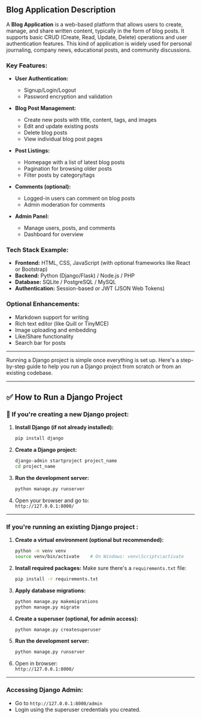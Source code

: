 

##  Blog Application Description

A **Blog Application** is a web-based platform that allows users to create, manage, and share written content, typically in the form of blog posts. It supports basic CRUD (Create, Read, Update, Delete) operations and user authentication features. This kind of application is widely used for personal journaling, company news, educational posts, and community discussions.

###  Key Features:
- **User Authentication:**
  - Signup/Login/Logout
  - Password encryption and validation

- **Blog Post Management:**
  - Create new posts with title, content, tags, and images
  - Edit and update existing posts
  - Delete blog posts
  - View individual blog post pages

- **Post Listings:**
  - Homepage with a list of latest blog posts
  - Pagination for browsing older posts
  - Filter posts by category/tags

- **Comments (optional):**
  - Logged-in users can comment on blog posts
  - Admin moderation for comments

- **Admin Panel:**
  - Manage users, posts, and comments
  - Dashboard for overview

###  Tech Stack Example:
- **Frontend:** HTML, CSS, JavaScript (with optional frameworks like React or Bootstrap)
- **Backend:** Python (Django/Flask) / Node.js / PHP
- **Database:** SQLite / PostgreSQL / MySQL
- **Authentication:** Session-based or JWT (JSON Web Tokens)

### Optional Enhancements:
- Markdown support for writing
- Rich text editor (like Quill or TinyMCE)
- Image uploading and embedding
- Like/Share functionality
- Search bar for posts

---

Running a Django project is simple once everything is set up. Here's a step-by-step guide to help you run a Django project from scratch or from an existing codebase.

---

## ✅ How to Run a Django Project

### 📁 If you're **creating a new Django project**:

1. **Install Django (if not already installed):**
   ```bash
   pip install django
   ```

2. **Create a Django project:**
   ```bash
   django-admin startproject project_name
   cd project_name
   ```

3. **Run the development server:**
   ```bash
   python manage.py runserver
   ```

4. Open your browser and go to:  
   `http://127.0.0.1:8000/`  

---

###  If you're **running an existing Django project** :



1. **Create a virtual environment (optional but recommended):**
   ```bash
   python -m venv venv
   source venv/bin/activate    # On Windows: venv\Scripts\activate
   ```

2. **Install required packages:**
   Make sure there's a `requirements.txt` file:
   ```bash
   pip install -r requirements.txt
   ```

3. **Apply database migrations:**
   ```bash
   python manage.py makemigrations
   python manage.py migrate
   ```

4. **Create a superuser (optional, for admin access):**
   ```bash
   python manage.py createsuperuser
   ```

5. **Run the development server:**
   ```bash
   python manage.py runserver
   ```

6. Open in browser:  
   `http://127.0.0.1:8000/`

---

###  Accessing Django Admin:
- Go to `http://127.0.0.1:8000/admin`
- Login using the superuser credentials you created.

